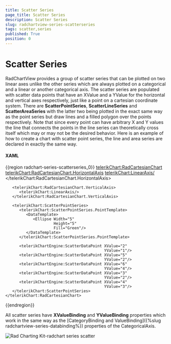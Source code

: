 ```yaml
---
title: Scatter Series
page_title: Scatter Series
description: Scatter Series
slug: radchartview-series-scatterseries
tags: scatter,series
published: True
position: 0
---
```


# Scatter Series

RadChartView provides a group of scatter series that can be plotted on two linear axes unlike the other series which are always plotted on a categorical and a linear or another categorical axis. The scatter series are populated with scatter data points that have an XValue and a YValue for the horizontal and vertical axes respectively, just like a point on a cartesian coordinate system. There are __ScatterPointSeries__, __ScatterLineSeries__ and __ScatterAreaSeries__ with the latter two being plotted in the exact same way as the point series but draw lines and a filled polygon over the points respectively. Note that since every point can have arbitrary X and Y values the line that connects the points in the line series can theoretically cross itself which may or may not be the desired behavior. Here is an example of how to create a chart with scatter point series, the line and area series are declared in exactly the same way.        

#### __XAML__

{{region radchart-series-scatterseries_0}}
	<telerikChart:RadCartesianChart>
	   <telerikChart:RadCartesianChart.HorizontalAxis>
	      <telerikChart:LinearAxis/>
	   </telerikChart:RadCartesianChart.HorizontalAxis>
	
	   <telerikChart:RadCartesianChart.VerticalAxis>
	      <telerikChart:LinearAxis/>
	   </telerikChart:RadCartesianChart.VerticalAxis>
	
	   <telerikChart:ScatterPointSeries>
	      <telerikChart:ScatterPointSeries.PointTemplate>
	         <DataTemplate>
	            <Ellipse Width="5"
	                     Height="5"
	                     Fill="Green"/>
	         </DataTemplate>
	      </telerikChart:ScatterPointSeries.PointTemplate>
	
	      <telerikChartEngine:ScatterDataPoint XValue="2"
	                                           YValue="1"/>
	      <telerikChartEngine:ScatterDataPoint XValue="5"
	                                           YValue="2"/>
	      <telerikChartEngine:ScatterDataPoint XValue="6"
	                                           YValue="4"/>
	      <telerikChartEngine:ScatterDataPoint XValue="3"
	                                           YValue="2"/>
	      <telerikChartEngine:ScatterDataPoint XValue="4"
	                                           YValue="3"/>
	   </telerikChart:ScatterPointSeries>
	</telerikChart:RadCartesianChart>
{{endregion}}

All scatter series have __XValueBinding__ and __YValueBinding__  properties which work in the same way as the [CategoryBinding and ValueBinding]({%slug radchartview-series-databinding%}) properties of the CategoricalAxis.
        
![Rad Charting Kit-radchart series scatter](images/radchartview-chart_series_scatter.PNG)
